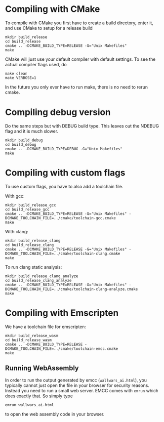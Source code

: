 # Compiling with CMake

To compile with CMake you first have to create a build directory, enter it, and use CMake to setup for a release build

    mkdir build_release
    cd build_release
    cmake .. -DCMAKE_BUILD_TYPE=RELEASE -G="Unix Makefiles"
    make

CMake will just use your default compiler with default settings. To see the actual compiler flags used, do

    make clean
    make VERBOSE=1

In the future you only ever have to run make, there is no need to rerun cmake.

# Compiling debug version

Do the same steps but with DEBUG build type. This leaves out the NDEBUG flag and it is much slower.

    mkdir build_debug
    cd build_debug
    cmake .. -DCMAKE_BUILD_TYPE=DEBUG -G="Unix Makefiles"
    make

# Compiling with custom flags

To use custom flags, you have to also add a toolchain file.

With gcc:

    mkdir build_release_gcc
    cd build_release_gcc
    cmake .. -DCMAKE_BUILD_TYPE=RELEASE -G="Unix Makefiles" -DCMAKE_TOOLCHAIN_FILE=../cmake/toolchain-gcc.cmake
    make

With clang:

    mkdir build_release_clang
    cd build_release_clang
    cmake .. -DCMAKE_BUILD_TYPE=RELEASE -G="Unix Makefiles" -DCMAKE_TOOLCHAIN_FILE=../cmake/toolchain-clang.cmake
    make

To run clang static analysis:

    mkdir build_release_clang_analyze
    cd build_release_clang_analyze
    cmake .. -DCMAKE_BUILD_TYPE=RELEASE -G="Unix Makefiles" -DCMAKE_TOOLCHAIN_FILE=../cmake/toolchain-clang-analyze.cmake
    make

# Compiling with Emscripten

We have a toolchain file for emscripten:

    mkdir build_release_wasm
    cd build_release_wasm
    cmake .. -DCMAKE_BUILD_TYPE=RELEASE -DCMAKE_TOOLCHAIN_FILE=../cmake/toolchain-emcc.cmake
    make

## Running WebAssembly

In order to run the output generated by emcc (`wallwars_ai.html`), you typically cannot just open
the file in your browser for security reasons. Instead you need to run a small web server. EMCC
comes with `emrun` which does exactly that. So simply type

    emrun wallwars_ai.html

to open the web assembly code in your browser.
